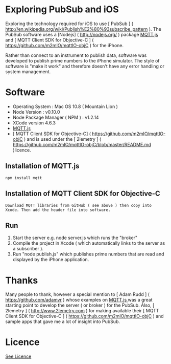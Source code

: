 # Exploring PubSub and iOS

Exploring the technology required for iOS to use [ PubSub ] ( http://en.wikipedia.org/wiki/Publish%E2%80%93subscribe_pattern ). 
The PubSub software uses a [Nodejs] ( http://nodejs.org/ ) package 
[ MQTT.js ]( https://github.com/adamvr/MQTT.js/) and [ MQTT Client SDK for Objective-C ] ( https://github.com/m2mIO/mqttIO-objC ) for the iPhone.

Rather than connect to an instrument to publish data, software was developed 
to publish prime numbers to the iPhone simulator. The style of software is "make it work" and therefore doesn't have any error handling or system management. 

# Software
 
* Operating System : Mac OS 10.8 ( Mountain Lion )
* Node Version : v0.10.0 
* Node Package Manager ( NPM ) : v1.2.14 
* XCode version 4.6.3
* [ MQTT.js ]( https://github.com/adamvr/MQTT.js/ ) 
* [ MQTT Client SDK for Objective-C] ( https://github.com/m2mIO/mqttIO-objC ) and is used under the [ 2lemetry ] ( https://github.com/m2mIO/mqttIO-objC/blob/master/README.md )licence. 


## Installation of MQTT.js

    npm install mqtt

## Installation of MQTT Client SDK for Objective-C

    Download MQTT libraries from GitHub ( see above ) then copy into Xcode. Then add the header file into software. 

## Run

<ol>
<li>Start the server e.g. node server.js which runs the "broker"</li>
<li>Compile the project in Xcode ( which automatically links to the server as a subscriber ).</li>
<li>Run "node publish.js" which publishes prime numbers that are read and displayed by the iPhone application.</li>
</ol>

# Thanks

Many people to thank, however a special mention to [ Adam Rudd ] ( https://github.com/adamvr ) whose examples on [ MQTT.js ]( https://github.com/adamvr/MQTT.js/ ) was a great starting point to develop the server ( or broker ) for the PubSub. Also, [ 2lemetry ] ( http://www.2lemetry.com ) for making available their [ MQTT Client SDK for Objective-C ] ( https://github.com/m2mIO/mqttIO-objC ) and sample apps that gave me a lot of insight into PubSub.

# Licence

[See Licence](https://github.com/dtinblack/iPhone-PubSub/blob/master/LICENSE)